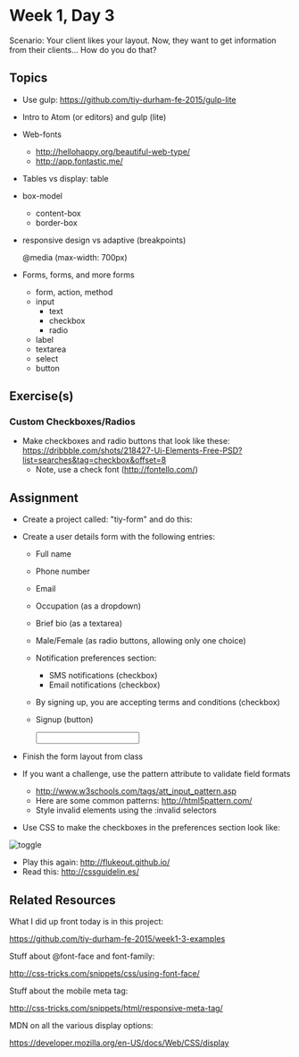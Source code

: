 # Week 1, Day 3

Scenario: Your client likes your layout. Now, they want to get information from
their clients... How do you do that?

## Topics

- Use gulp: https://github.com/tiy-durham-fe-2015/gulp-lite
- Intro to Atom (or editors) and gulp (lite)

- Web-fonts
  - http://hellohappy.org/beautiful-web-type/
  - http://app.fontastic.me/

- Tables vs display: table

- box-model
  - content-box
  - border-box

- responsive design vs adaptive (breakpoints)

    @media (max-width: 700px)

- Forms, forms, and more forms
  - form, action, method
  - input
    - text
    - checkbox
    - radio
  - label
  - textarea
  - select
  - button


## Exercise(s)

### Custom Checkboxes/Radios

- Make checkboxes and radio buttons that look like these:
https://dribbble.com/shots/218427-Ui-Elements-Free-PSD?list=searches&tag=checkbox&offset=8
  - Note, use a check font (http://fontello.com/)

## Assignment

- Create a project called: "tiy-form" and do this:

- Create a user details form with the following entries:
  - Full name
  - Phone number
  - Email
  - Occupation (as a dropdown)
  - Brief bio (as a textarea)
  - Male/Female (as radio buttons, allowing only one choice)
  - Notification preferences section:
    - SMS notifications (checkbox)
    - Email notifications (checkbox)
  - By signing up, you are accepting terms and conditions (checkbox)
  - Signup (button)

    <input type="text" pattern="[A-Za-z]{3}">

- Finish the form layout from class

- If you want a challenge, use the pattern attribute to validate field formats
  - http://www.w3schools.com/tags/att_input_pattern.asp
  - Here are some common patterns: http://html5pattern.com/
  - Style invalid elements using the :invalid selectors

- Use CSS to make the checkboxes in the preferences section look like:

![toggle](https://github.com/tiy-durham-fe-2015/curriculum/raw/master/img/checkbox-toggle.gif)

- Play this again: http://flukeout.github.io/
- Read this: http://cssguidelin.es/

## Related Resources

What I did up front today is in this project:

https://github.com/tiy-durham-fe-2015/week1-3-examples

Stuff about @font-face and font-family:

http://css-tricks.com/snippets/css/using-font-face/

Stuff about the mobile meta tag:

http://css-tricks.com/snippets/html/responsive-meta-tag/

MDN on all the various display options:

https://developer.mozilla.org/en-US/docs/Web/CSS/display
